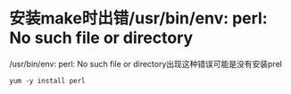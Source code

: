 # 安装make时出错/usr/bin/env: perl: No such file or directory

/usr/bin/env: perl: No such file or directory出现这种错误可能是没有安装prel

```
yum -y install perl
```

